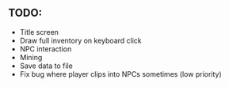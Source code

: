 TODO:
-
- Title screen
- Draw full inventory on keyboard click
- NPC interaction
- Mining
- Save data to file
- Fix bug where player clips into NPCs sometimes (low priority)